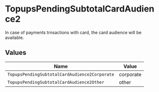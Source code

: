 # TopupsPendingSubtotalCardAudience2

In case of payments trnsactions with card, the card audience will be available.


## Values

| Name                                          | Value                                         |
| --------------------------------------------- | --------------------------------------------- |
| `TopupsPendingSubtotalCardAudience2Corporate` | corporate                                     |
| `TopupsPendingSubtotalCardAudience2Other`     | other                                         |